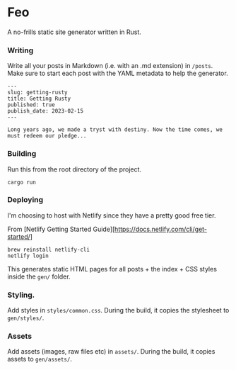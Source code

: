 # Feo
A no-frills static site generator written in Rust. 

### Writing

Write all your posts in Markdown (i.e. with an .md extension) in `/posts`.  Make sure to start each post with the YAML metadata to help the generator. 

```
---
slug: getting-rusty
title: Getting Rusty
published: true
publish_date: 2023-02-15
---

Long years ago, we made a tryst with destiny. Now the time comes, we must redeem our pledge...
```

### Building

Run this from the root directory of the project.

```
cargo run
```

### Deploying

I'm choosing to host with Netlify since they have a pretty good free tier.

From [Netlify Getting Started Guide][https://docs.netlify.com/cli/get-started/]

```
brew reinstall netlify-cli
netlify login
```


This generates static HTML pages for all posts + the index + CSS styles inside the `gen/` folder.

### Styling.

Add styles in `styles/common.css`. During the build, it copies the stylesheet to `gen/styles/`.  

### Assets

Add assets (images, raw files etc) in `assets/`. During the build, it copies assets to `gen/assets/`.
